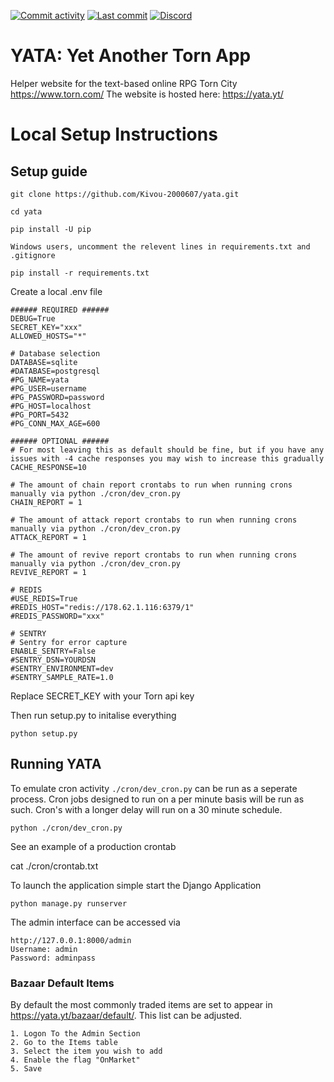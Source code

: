 [![Commit activity](https://img.shields.io/github/commit-activity/m/kivou-2000607/yata?color=%23447e9b&logo=github&logoColor=white&style=for-the-badge)](https://github.com/Kivou-2000607/yata/commits)
[![Last commit](https://img.shields.io/github/last-commit/kivou-2000607/yata?color=%23447e9b&logo=github&logoColor=white&style=for-the-badge)](https://github.com/Kivou-2000607/yata/commits/master)
[![Discord](https://img.shields.io/discord/581227228537421825?style=for-the-badge&color=%23447e9b&label=Join%20the%20discord&logo=discord&logoColor=FFF)](https://yata.yt/discord)

# YATA: Yet Another Torn App

Helper website for the text-based online RPG Torn City https://www.torn.com/
The website is hosted here: https://yata.yt/

# Local Setup Instructions



## Setup guide
    git clone https://github.com/Kivou-2000607/yata.git

    cd yata

    pip install -U pip

    Windows users, uncomment the relevent lines in requirements.txt and .gitignore

    pip install -r requirements.txt

Create a local .env file

    ###### REQUIRED ######
    DEBUG=True
    SECRET_KEY="xxx"
    ALLOWED_HOSTS="*"

    # Database selection
    DATABASE=sqlite
    #DATABASE=postgresql
    #PG_NAME=yata
    #PG_USER=username
    #PG_PASSWORD=password
    #PG_HOST=localhost
    #PG_PORT=5432
    #PG_CONN_MAX_AGE=600

    ###### OPTIONAL ######
    # For most leaving this as default should be fine, but if you have any issues with -4 cache responses you may wish to increase this gradually
    CACHE_RESPONSE=10

    # The amount of chain report crontabs to run when running crons manually via python ./cron/dev_cron.py
    CHAIN_REPORT = 1

    # The amount of attack report crontabs to run when running crons manually via python ./cron/dev_cron.py
    ATTACK_REPORT = 1

    # The amount of revive report crontabs to run when running crons manually via python ./cron/dev_cron.py
    REVIVE_REPORT = 1

    # REDIS
    #USE_REDIS=True
    #REDIS_HOST="redis://178.62.1.116:6379/1"
    #REDIS_PASSWORD="xxx"

    # SENTRY
    # Sentry for error capture
    ENABLE_SENTRY=False
    #SENTRY_DSN=YOURDSN
    #SENTRY_ENVIRONMENT=dev
    #SENTRY_SAMPLE_RATE=1.0

Replace SECRET_KEY with your Torn api key

Then run setup.py to initalise everything

    python setup.py



## Running YATA

To emulate cron activity `./cron/dev_cron.py` can be run as a seperate process. Cron jobs designed to run on a per minute basis will be run as such. Cron's with a longer delay will run on a 30 minute schedule.

    python ./cron/dev_cron.py

See an example of a production crontab

  cat ./cron/crontab.txt

To launch the application simple start the Django Application

    python manage.py runserver

The admin interface can be accessed via

    http://127.0.0.1:8000/admin
    Username: admin
    Password: adminpass

### Bazaar Default Items

By default the most commonly traded items are set to appear in https://yata.yt/bazaar/default/. This list can be adjusted.

    1. Logon To the Admin Section
    2. Go to the Items table
    3. Select the item you wish to add
    4. Enable the flag "OnMarket"
    5. Save
